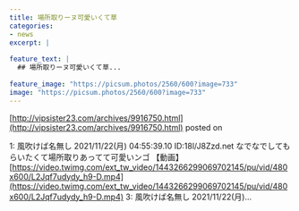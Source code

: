 ```yaml
---
title: 場所取りーヌ可愛いくて草
categories:
- news
excerpt: |
  
feature_text: |
  ## 場所取りーヌ可愛いくて草...
  
feature_image: "https://picsum.photos/2560/600?image=733"
image: "https://picsum.photos/2560/600?image=733"
---
```


[http://vipsister23.com/archives/9916750.html](http://vipsister23.com/archives/9916750.html)
posted on 

<!--more-->

1: 風吹けば名無し 2021/11/22(月) 04:55:39.10 ID:18l/J8Zzd.net なでなでしてもらいたくて場所取りあってて可愛いンゴ 【動画】 [https://video.twimg.com/ext_tw_video/1443266299069702145/pu/vid/480x600/L2Jqf7udydy_h9-D.mp4](https://video.twimg.com/ext_tw_video/1443266299069702145/pu/vid/480x600/L2Jqf7udydy_h9-D.mp4) 3: 風吹けば名無し 2021/11/22(月)...
